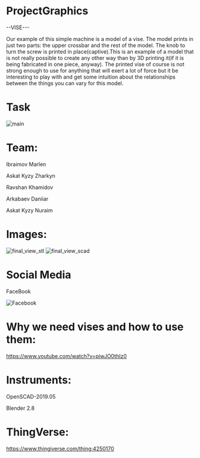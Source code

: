 # ProjectGraphics

--VISE---

Our example of this simple machine is a model of a vise. The model prints in just two parts: the upper crossbar and the rest of the model. 
The knob to turn the screw is printed in place(captive).This is an example of a model that is not really possible to create any other way
than by 3D printing it(if it is being fabricated in one piece, anyway).
The printed vise  of course is not strong enough to use for anything that will exert a lot of force
but it be interesting to play with and get some intuition about the relationships between the things you can vary for this model.


# Task
![main](https://user-images.githubusercontent.com/49818721/77933858-f3051680-72b7-11ea-9592-9f09c62877d4.jpg)

# Team:
Ibraimov Marlen

Askat Kyzy Zharkyn 

Ravshan Khamidov

Arkabaev Daniiar

Askat Kyzy Nuraim



# Images:
![final_view_stl](https://user-images.githubusercontent.com/49818721/77936742-ff8b6e00-72bb-11ea-8670-b1f5dc8a3abc.png)
![final_view_scad](https://user-images.githubusercontent.com/49818721/77936817-17fb8880-72bc-11ea-80f8-292d2b08b530.png)

# Social Media
FaceBook

![Facebook](https://user-images.githubusercontent.com/49818721/77938325-3f535500-72be-11ea-84c6-6d947b41ad02.png)

# Why we need vises and how to use them:
https://www.youtube.com/watch?v=piwJO0thIz0

# Instruments:
OpenSCAD-2019.05

Blender 2.8
# ThingVerse:
https://www.thingiverse.com/thing:4250170

